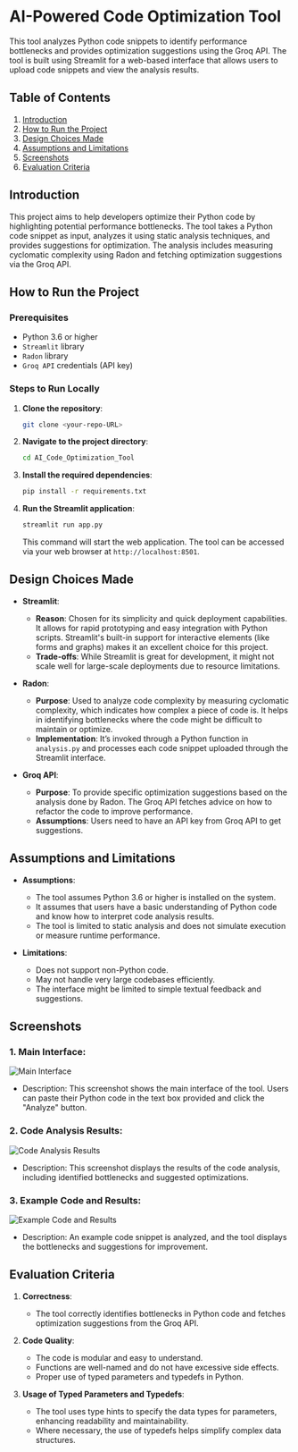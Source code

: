 # AI-Powered Code Optimization Tool

This tool analyzes Python code snippets to identify performance bottlenecks and provides optimization suggestions using the Groq API. The tool is built using Streamlit for a web-based interface that allows users to upload code snippets and view the analysis results.

## Table of Contents

1. [Introduction](#introduction)
2. [How to Run the Project](#how-to-run-the-project)
3. [Design Choices Made](#design-choices-made)
4. [Assumptions and Limitations](#assumptions-and-limitations)
5. [Screenshots](#screenshots)
6. [Evaluation Criteria](#evaluation-criteria)

## Introduction

This project aims to help developers optimize their Python code by highlighting potential performance bottlenecks. The tool takes a Python code snippet as input, analyzes it using static analysis techniques, and provides suggestions for optimization. The analysis includes measuring cyclomatic complexity using Radon and fetching optimization suggestions via the Groq API.

## How to Run the Project

### Prerequisites
- Python 3.6 or higher
- `Streamlit` library
- `Radon` library
- `Groq API` credentials (API key)

### Steps to Run Locally
1. **Clone the repository**:
   ```bash
   git clone <your-repo-URL>
   ```

2. **Navigate to the project directory**:
   ```bash
   cd AI_Code_Optimization_Tool
   ```

3. **Install the required dependencies**:
   ```bash
   pip install -r requirements.txt
   ```

4. **Run the Streamlit application**:
   ```bash
   streamlit run app.py
   ```
   This command will start the web application. The tool can be accessed via your web browser at `http://localhost:8501`.

## Design Choices Made

- **Streamlit**:
  - **Reason**: Chosen for its simplicity and quick deployment capabilities. It allows for rapid prototyping and easy integration with Python scripts. Streamlit's built-in support for interactive elements (like forms and graphs) makes it an excellent choice for this project.
  - **Trade-offs**: While Streamlit is great for development, it might not scale well for large-scale deployments due to resource limitations.

- **Radon**:
  - **Purpose**: Used to analyze code complexity by measuring cyclomatic complexity, which indicates how complex a piece of code is. It helps in identifying bottlenecks where the code might be difficult to maintain or optimize.
  - **Implementation**: It’s invoked through a Python function in `analysis.py` and processes each code snippet uploaded through the Streamlit interface.

- **Groq API**:
  - **Purpose**: To provide specific optimization suggestions based on the analysis done by Radon. The Groq API fetches advice on how to refactor the code to improve performance.
  - **Assumptions**: Users need to have an API key from Groq API to get suggestions.

## Assumptions and Limitations

- **Assumptions**:
  - The tool assumes Python 3.6 or higher is installed on the system.
  - It assumes that users have a basic understanding of Python code and know how to interpret code analysis results.
  - The tool is limited to static analysis and does not simulate execution or measure runtime performance.

- **Limitations**:
  - Does not support non-Python code.
  - May not handle very large codebases efficiently.
  - The interface might be limited to simple textual feedback and suggestions.

## Screenshots

### 1. Main Interface:
![Main Interface](https://imgur.com/a/CMAtWws)

- Description: This screenshot shows the main interface of the tool. Users can paste their Python code in the text box provided and click the "Analyze" button.

### 2. Code Analysis Results:
![Code Analysis Results](https://imgur.com/a/kOUPtc3)

- Description: This screenshot displays the results of the code analysis, including identified bottlenecks and suggested optimizations.

### 3. Example Code and Results:
![Example Code and Results](https://imgur.com/a/UUueFaR)

- Description: An example code snippet is analyzed, and the tool displays the bottlenecks and suggestions for improvement.

## Evaluation Criteria

1. **Correctness**: 
   - The tool correctly identifies bottlenecks in Python code and fetches optimization suggestions from the Groq API.

2. **Code Quality**:
   - The code is modular and easy to understand.
   - Functions are well-named and do not have excessive side effects.
   - Proper use of typed parameters and typedefs in Python.

3. **Usage of Typed Parameters and Typedefs**:
   - The tool uses type hints to specify the data types for parameters, enhancing readability and maintainability.
   - Where necessary, the use of typedefs helps simplify complex data structures.
